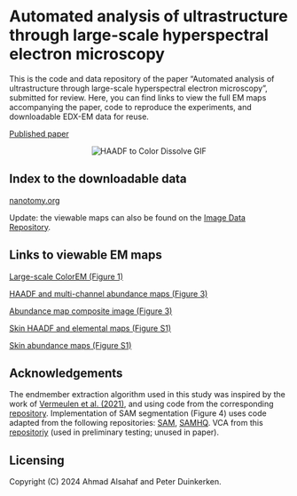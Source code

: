 # Automated analysis of ultrastructure through large-scale hyperspectral electron microscopy
This is the code and data repository of the paper “Automated analysis of ultrastructure through large-scale hyperspectral electron microscopy”, submitted for review. Here, you can find links to view the full EM maps accompanying the paper, code to reproduce the experiments, and downloadable EDX-EM data for reuse.

[Published paper](https://www.nature.com/articles/s44303-024-00059-7)

<div align="center">
  <img src="https://github.com/amjams/HyperspectralEDX/blob/main/data/HAADFtoColor_zoom.gif" alt="HAADF to Color Dissolve GIF">
</div>

Index to the downloadable data
---------
[nanotomy.org](http://www.nanotomy.org/OA/Duinkerken2024NPJI/)

Update: the viewable maps can also be found on the [Image Data Repository](https://idr.openmicroscopy.org/webclient/?show=project-3102).

Links to viewable EM maps
---------
[Large-scale ColorEM (Figure 1)](http://www.nanotomy.org/avivator/?image_url=http://www.nanotomy.org/OA/Duinkerken2024NPJI/figures/fig1/Figure1_Multichannel.ome.tif)

[HAADF and multi-channel abundance maps (Figure 3)](http://www.nanotomy.org/avivator/?image_url=http://www.nanotomy.org/OA/Duinkerken2024NPJI/figures/fig3/Figure3_Multichannel.ome.tif)

[Abundance map composite image (Figure 3)](http://www.nanotomy.org/avivator/?image_url=http://www.nanotomy.org/OA/Duinkerken2024NPJI/figures/fig3/Figure3_Multicolor.ome.tif)

[Skin HAADF and elemental maps (Figure S1)](http://www.nanotomy.org/avivator/?image_url=http://www.nanotomy.org/OA/Duinkerken2024NPJI/figures/figS1/FigureS1_Elements.ome.tif)

[Skin abundance maps (Figure S1)](http://www.nanotomy.org/avivator/?image_url=http://www.nanotomy.org/OA/Duinkerken2024NPJI/figures/figS1/FigureS1_AbundanceMaps.ome.tif)



Acknowledgements
---------
The endmember extraction algorithm used in this study was inspired by the work of [Vermeulen et al. (2021)](https://www.sciencedirect.com/science/article/abs/pii/S1386142521001232), and using code from the corresponding [repository](https://github.com/NU-ACCESS/UMAP). Implementation of SAM segmentation (Figure 4) uses code adapted from the following repositories: [SAM](https://github.com/facebookresearch/segment-anything), [SAMHQ](https://github.com/SysCV/sam-hq). VCA from this [repositoriy](https://github.com/Laadr/VCA) (used in preliminary testing; unused in paper).

Licensing
---------

Copyright (C) 2024 Ahmad Alsahaf and Peter Duinkerken.
